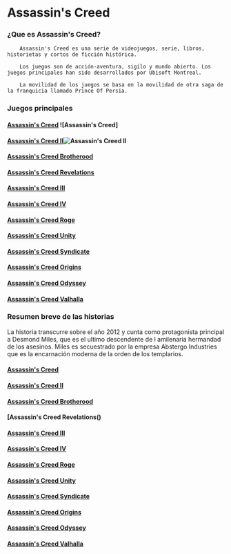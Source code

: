 #  Assassin's Creed

  ### ¿Que es Assassin's Creed?
 
        Assassin's Creed es una serie de videojuegos, serie, libros, historietas y cortos de ficción histórica. 
        
        Los juegos son de acción-aventura, sigilo y mundo abierto. Los juegos principales han sido desarrollados por Ubisoft Montreal. 
        
        La movilidad de los juegos se basa en la movilidad de otra saga de la franquicia llamado Prince Of Persia.
        
  ### Juegos principales
                
                
   ####   [Assassin's Creed](https://es.wikipedia.org/wiki/Assassin%27s_Creed#Assassin's_Creed) ![Assassin's Creed] 
   ####   [Assassin's Creed II](https://es.wikipedia.org/wiki/Assassin%27s_Creed#Assassin's_Creed_II)![Assassin's Creed II](markdown/misfotos/assassins_creed_2_box_art.jpg)
  
   ####   [Assassin's Creed Brotherood](https://es.wikipedia.org/wiki/Assassin%27s_Creed#Assassin's_Creed:_Brotherhood)
   ####   [Assassin's Creed Revelations](https://es.wikipedia.org/wiki/Assassin%27s_Creed#Assassin's_Creed:_Revelations)
   ####   [Assassin's Creed III](https://es.wikipedia.org/wiki/Assassin%27s_Creed#Assassin's_Creed_III)
   ####   [Assassin's Creed IV](https://es.wikipedia.org/wiki/Assassin%27s_Creed#Assassin's_Creed_IV:_Black_Flag)
   ####   [Assassin's Creed Roge](https://es.wikipedia.org/wiki/Assassin%27s_Creed#Assassin's_Creed:_Rogue)
   ####   [Assassin's Creed Unity](https://es.wikipedia.org/wiki/Assassin%27s_Creed#Assassin's_Creed:_Unity)
   ####   [Assassin's Creed Syndicate](https://es.wikipedia.org/wiki/Assassin%27s_Creed#Assassin's_Creed:_Syndicate)
   ####   [Assassin's Creed Origins](https://es.wikipedia.org/wiki/Assassin%27s_Creed#Assassin's_Creed:_Origins)
   ####   [Assassin's Creed Odyssey](https://es.wikipedia.org/wiki/Assassin%27s_Creed#Assassin's_Creed:_Odyssey)
   ####   [Assassin's Creed Valhalla](https://es.wikipedia.org/wiki/Assassin%27s_Creed#Assassin's_Creed:_Valhalla)
   
   ### Resumen breve de las historias 
   
   La historia transcurre sobre el año 2012 y cunta como protagonista principal a Desmond Miles, que es el ultimo descendente de l amilenaria hermandad de los asesinos. Miles es secuestrado por la empresa Abstergo Industries que es la encarnación moderna de la orden de los templarios. 
   
   
  ####   [Assassin's Creed]()
  ####   [Assassin's Creed II]()
  ####   [Assassin's Creed Brotherood]()
  ####   [Assassin's Creed Revelations()
  ####   [Assassin's Creed III]()
  ####   [Assassin's Creed IV]()
  ####   [Assassin's Creed Roge]()
  ####   [Assassin's Creed Unity]()
  ####   [Assassin's Creed Syndicate]()
  ####   [Assassin's Creed Origins]()
  ####   [Assassin's Creed Odyssey]()
  ####   [Assassin's Creed Valhalla]()
